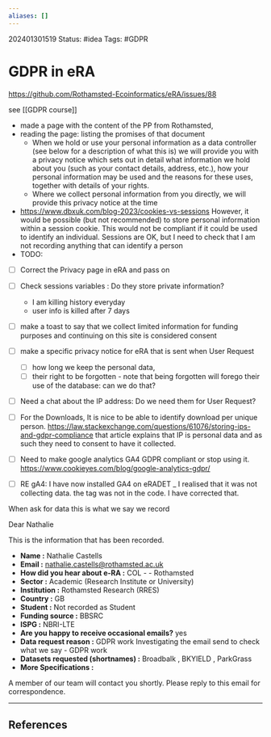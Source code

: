 ```yaml
---
aliases: []
---
```

202401301519
Status: #idea
Tags: #GDPR

# GDPR in eRA

https://github.com/Rothamsted-Ecoinformatics/eRA/issues/88 

see [[GDPR course]]
- made a page with the content of the PP from Rothamsted, 
- reading the page: listing the promises of that document 
	- When we hold or use your personal information as a data controller (see below for a description of what this is) we will provide you with a privacy notice which sets out in detail what information we hold about you (such as your contact details, address, etc.), how your personal information may be used and the reasons for these uses, together with details of your rights.
	- Where we collect personal information from you directly, we will provide this privacy notice at the time
- https://www.dbxuk.com/blog-2023/cookies-vs-sessions  However, it would be possible (but not recommended) to store personal information within a session cookie. This would not be compliant if it could be used to identify an individual. Sessions are OK, but I need to check that I am not recording anything that can identify a person
- TODO: 
- [ ] Correct the Privacy page in eRA and pass on
- [ ] Check sessions variables : Do they store private information? 
	- I am killing history everyday
	- user info is killed after 7 days

- [ ] make a toast to say that we collect limited information for funding purposes and continuing on this site is considered consent
- [ ] make a specific privacy notice for eRA that is sent when User Request 
	- [ ] how long we keep the personal data, 
	- [ ] their right to be forgotten - note that being forgotten will forego their use of the database: can we do that? 
- [ ] Need a chat about the IP address: Do we need them for User Request? 
- [ ] For the Downloads, It is nice to be able to identify download per unique person. https://law.stackexchange.com/questions/61076/storing-ips-and-gdpr-compliance that article explains that IP is personal data and as such they need to consent to have it collected. 
- [ ] Need to make google analytics GA4 GDPR compliant or stop using it. https://www.cookieyes.com/blog/google-analytics-gdpr/ 
- [ ] RE gA4: I have now installed GA4 on eRADET _ I realised that it was not collecting data. the tag was not in the code. I have corrected that. 

When ask for data this is what we say we record

Dear Nathalie

This is the information that has been recorded.

- **Name :** Nathalie Castells
- **Email :** [nathalie.castells@rothamsted.ac.uk](mailto:nathalie.castells@rothamsted.ac.uk)
- **How did you hear about e-RA :** COL - - Rothamsted
- **Sector :** Academic (Research Institute or University)
- **Institution :** Rothamsted Research (RRES)
- **Country :** GB
- **Student :** Not recorded as Student
- **Funding source :** BBSRC
- **ISPG :** NBRI-LTE
- **Are you happy to receive occasional emails?** yes
- **Data request reason :** GDPR work Investigating the email send to check what we say - GDPR work
- **Datasets requested (shortnames) :** Broadbalk , BKYIELD , ParkGrass
- **More Specifications :**

A member of our team will contact you shortly. Please reply to this email for correspondence.


---
## References
